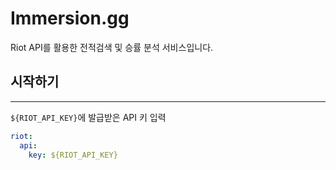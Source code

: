 # Immersion.gg
Riot API를 활용한 전적검색 및 승률 분석 서비스입니다.

## 시작하기
***
`${RIOT_API_KEY}`에 발급받은 API 키 입력
```yaml
riot:
  api:
    key: ${RIOT_API_KEY}
```
